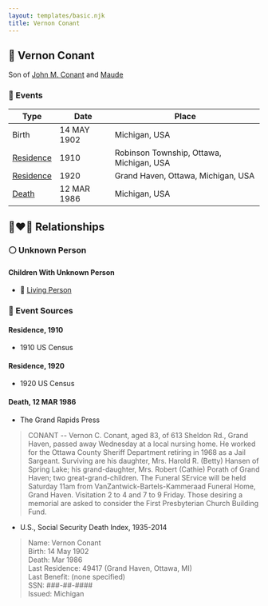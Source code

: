 ```yaml
---
layout: templates/basic.njk
title: Vernon Conant
---
```

## 🔵 Vernon Conant

Son of [John M. Conant](/people/3/38989658) and [Maude ](/people/5/58402932)

### 📆 Events

Type | Date | Place
------ | ------ | ------
Birth | 14 MAY 1902 | Michigan, USA
[Residence](#event-e78d8fe7-3ce9-4511-8b02-490e4255dd58) | 1910 | Robinson Township, Ottawa, Michigan, USA
[Residence](#event-8d50bb0b-b624-4092-aa85-924f912c76b5) | 1920 | Grand Haven, Ottawa, Michigan, USA
[Death](#event-e5456047-1816-45a9-aea8-68ed92ee3022) | 12 MAR 1986 | Michigan, USA

## 👩‍❤️‍👨 Relationships

### ⚪ Unknown Person

#### Children With Unknown Person
* 🔵 [Living Person](/people/9/98925772)
### 📰 Event Sources

#### <a id="event-e78d8fe7-3ce9-4511-8b02-490e4255dd58"></a> Residence, 1910
* 1910 US Census

#### <a id="event-8d50bb0b-b624-4092-aa85-924f912c76b5"></a> Residence, 1920
* 1920 US Census

#### <a id="event-e5456047-1816-45a9-aea8-68ed92ee3022"></a> Death, 12 MAR 1986
* The Grand Rapids Press
>   
  > CONANT -- Vernon C. Conant, aged 83, of 613 Sheldon Rd., Grand Haven, passed away Wednesday at a local nursing home. He worked for the Ottawa County Sheriff Department retiring in 1968 as a Jail Sargeant. Surviving are his daughter, Mrs. Harold R. (Betty) Hansen of Spring Lake; his grand-daughter, Mrs. Robert (Cathie) Porath of Grand Haven; two great-grand-children. The Funeral SErvice will be held Saturday 11am from VanZantwick-Bartels-Kammeraad Funeral Home, Grand Haven. Visitation 2 to 4 and 7 to 9 Friday. Those desiring a memorial are asked to consider the First Presbyterian Church Building Fund.
* U.S., Social Security Death Index, 1935-2014
>   
  > Name: Vernon Conant  
  > Birth: 14 May 1902  
  > Death: Mar 1986  
  > Last Residence: 49417 (Grand Haven, Ottawa, MI)  
  > Last Benefit: (none specified)  
  > SSN: ###-##-####  
  > Issued: Michigan
